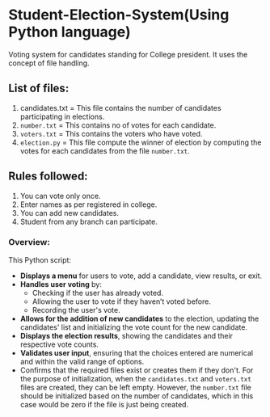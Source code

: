 # Student-Election-System(Using Python language)

Voting system for candidates standing for College president.
It uses the concept of file handling.

## List of files:

1. candidates.txt = This file contains the number of candidates participating in elections.
2. `number.txt` = This contains no of votes for each candidate.
3. `voters.txt` = This contains the voters who have voted.
4. `election.py` = This file compute the winner of election by computing the votes for each candidates from the file `number.txt`.

## Rules followed:

1. You can vote only once.
2. Enter names as per registered in college.
3. You can add new candidates.
4. Student from any branch can participate.

### Overview:

This Python script:

- **Displays a menu** for users to vote, add a candidate, view results, or exit.
- **Handles user voting** by:
  - Checking if the user has already voted.
  - Allowing the user to vote if they haven’t voted before.
  - Recording the user's vote.
- **Allows for the addition of new candidates** to the election, updating the candidates' list and initializing the vote count for the new candidate.
- **Displays the election results**, showing the candidates and their respective vote counts.
- **Validates user input**, ensuring that the choices entered are numerical and within the valid range of options.
- Confirms that the required files exist or creates them if they don't. For the purpose of initialization, when the `candidates.txt` and `voters.txt` files are created, they can be left empty. However, the `number.txt` file should be initialized based on the number of candidates, which in this case would be zero if the file is just being created.

